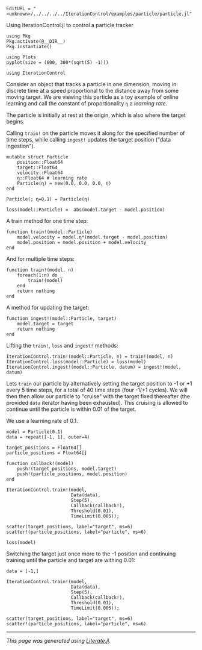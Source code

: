 ```@meta
EditURL = "<unknown>/../../../../IterationControl/examples/particle/particle.jl"
```

Using IterationControl.jl to control a particle tracker

```@example particle
using Pkg
Pkg.activate(@__DIR__)
Pkg.instantiate()

using Plots
pyplot(size = (600, 300*(sqrt(5) -1)))

using IterationControl
```

Consider an object that tracks a particle in one dimension, moving
in discrete time at a speed proportional to the distance away from
some moving target. We are viewing this particle as a toy example of
online learning and call the constant of proportionality `η` a
*learning rate*.

The particle is initially at rest at the origin, which is also where
the target begins.

Calling `train!` on the particle moves it along for the specified
number of time steps, while calling `ingest!` updates the target
position ("data ingestion").

```@example particle
mutable struct Particle
    position::Float64
    target::Float64
    velocity::Float64
    η::Float64 # learning rate
    Particle(η) = new(0.0, 0.0, 0.0, η)
end

Particle(; η=0.1) = Particle(η)

loss(model::Particle) =  abs(model.target - model.position)
```

A train method for one time step:

```@example particle
function train!(model::Particle)
    model.velocity = model.η*(model.target - model.position)
    model.position = model.position + model.velocity
end
```

And for multiple time steps:

```@example particle
function train!(model, n)
    foreach(1:n) do _
        train!(model)
    end
    return nothing
end
```

A method for updating the target:

```@example particle
function ingest!(model::Particle, target)
    model.target = target
    return nothing
end
```

Lifting the `train!`, `loss` and `ingest!` methods:

```@example particle
IterationControl.train!(model::Particle, n) = train!(model, n)
IterationControl.loss(model::Particle) = loss(model)
IterationControl.ingest!(model::Particle, datum) = ingest!(model, datum)
```

Lets `train` our particle by alternatively setting the target
position to -1 or +1 every 5 time steps, for a total of 40 time
steps (four -1/+1 cycles). We will then then allow our particle to "cruise"
with the target fixed thereafter (the provided `data` iterator
having been exhausted). This cruising is allowed to continue until
the particle is within 0.01 of the target.

We use a learning rate of 0.1.

```@example particle
model = Particle(0.1)
data = repeat([-1, 1], outer=4)
```

```@example particle
target_positions = Float64[]
particle_positions = Float64[]

function callback!(model)
    push!(target_positions, model.target)
    push!(particle_positions, model.position)
end

IterationControl.train!(model,
                        Data(data),
                        Step(5),
                        Callback(callback!),
                        Threshold(0.01),
                        TimeLimit(0.005));

scatter(target_positions, label="target", ms=6)
scatter!(particle_positions, label="particle", ms=6)
```

```@example particle
loss(model)
```

Switching the target just once more to the -1 position and
continuing training until the particle and target are withing 0.01:

```@example particle
data = [-1,]

IterationControl.train!(model,
                        Data(data),
                        Step(5),
                        Callback(callback!),
                        Threshold(0.01),
                        TimeLimit(0.005));

scatter(target_positions, label="target", ms=6)
scatter!(particle_positions, label="particle", ms=6)
```

---

*This page was generated using [Literate.jl](https://github.com/fredrikekre/Literate.jl).*

